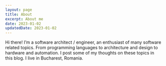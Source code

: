 ```yaml
---
layout: page
title: About
excerpt: About me
date: 2023-01-02
updatedDate: 2023-01-02
---
```


Hi there! I’m a software architect / engineer, an enthusiast of many software related topics.
From programming languages to architecture and design to hardware and automation.
I post some of my thoughts on these topics in this blog.
I live in Bucharest, Romania.
